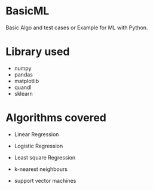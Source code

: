 # BasicML
Basic Algo and test cases or Example for ML with Python.

# Library used
* numpy
* pandas
* matplotlib
* quandl
* sklearn

# Algorithms covered

* Linear Regression
* Logistic Regression
* Least square Regression

* k-nearest neighbours 
* support vector machines


